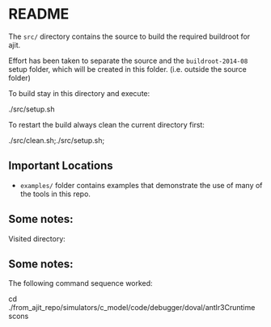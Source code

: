 README
=============

The `src/` directory contains the source
to build the required buildroot for ajit.

Effort has been taken to separate the source
and the `buildroot-2014-08` setup folder,
which will be created in this folder.
(i.e. outside the source folder)

To build stay in this directory and execute:

  ./src/setup.sh


To restart the build always clean the current directory first:

  ./src/clean.sh;./src/setup.sh;


## Important Locations

* `examples/` folder contains examples that demonstrate the
  use of many of the tools in this repo.



## Some notes:

Visited directory:


## Some notes:

The following command sequence worked:

  cd ./from_ajit_repo/simulators/c_model/code/debugger/doval/antlr3Cruntime
  scons


